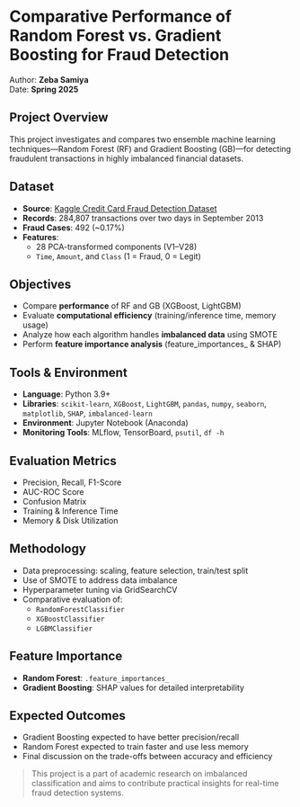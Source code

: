 # Comparative Performance of Random Forest vs. Gradient Boosting for Fraud Detection

Author: **Zeba Samiya**  
Date: **Spring 2025**

## Project Overview

This project investigates and compares two ensemble machine learning techniques—Random Forest (RF) and Gradient Boosting (GB)—for detecting fraudulent transactions in highly imbalanced financial datasets.

## Dataset

- **Source**: [Kaggle Credit Card Fraud Detection Dataset](https://www.kaggle.com/datasets/mlg-ulb/creditcardfraud)
- **Records**: 284,807 transactions over two days in September 2013
- **Fraud Cases**: 492 (~0.17%)
- **Features**:
  - 28 PCA-transformed components (V1–V28)
  - `Time`, `Amount`, and `Class` (1 = Fraud, 0 = Legit)

## Objectives

- Compare **performance** of RF and GB (XGBoost, LightGBM)
- Evaluate **computational efficiency** (training/inference time, memory usage)
- Analyze how each algorithm handles **imbalanced data** using SMOTE
- Perform **feature importance analysis** (feature_importances_ & SHAP)

## Tools & Environment

- **Language**: Python 3.9+
- **Libraries**: `scikit-learn`, `XGBoost`, `LightGBM`, `pandas`, `numpy`, `seaborn`, `matplotlib`, `SHAP`, `imbalanced-learn`
- **Environment**: Jupyter Notebook (Anaconda)
- **Monitoring Tools**: MLflow, TensorBoard, `psutil`, `df -h`

## Evaluation Metrics

- Precision, Recall, F1-Score
- AUC-ROC Score
- Confusion Matrix
- Training & Inference Time
- Memory & Disk Utilization

## Methodology

- Data preprocessing: scaling, feature selection, train/test split
- Use of SMOTE to address data imbalance
- Hyperparameter tuning via GridSearchCV
- Comparative evaluation of:
  - `RandomForestClassifier`
  - `XGBoostClassifier`
  - `LGBMClassifier`

##  Feature Importance

- **Random Forest**: `.feature_importances_`
- **Gradient Boosting**: SHAP values for detailed interpretability

##  Expected Outcomes

- Gradient Boosting expected to have better precision/recall
- Random Forest expected to train faster and use less memory
- Final discussion on the trade-offs between accuracy and efficiency


> This project is a part of academic research on imbalanced classification and aims to contribute practical insights for real-time fraud detection systems.
